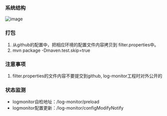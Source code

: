 ### 系统结构
![image](https://cloud.githubusercontent.com/assets/1988293/9754510/70ecbfb2-56fc-11e5-9bbd-cef1f0739e15.png)

### 打包
1. 从github的配置中，把相应环境的配置文件内容拷贝到 filter.properties中。
2. mvn package -Dmaven.test.skip=true

### 注意事项
1. filter.properties的文件内容不要提交到github, log-monitor工程时对外公开的

### 状态监测
* logmonitor自检地址：/log-monitor/preload
* logmonitor配置更新：/log-monitor/configModifyNotify

